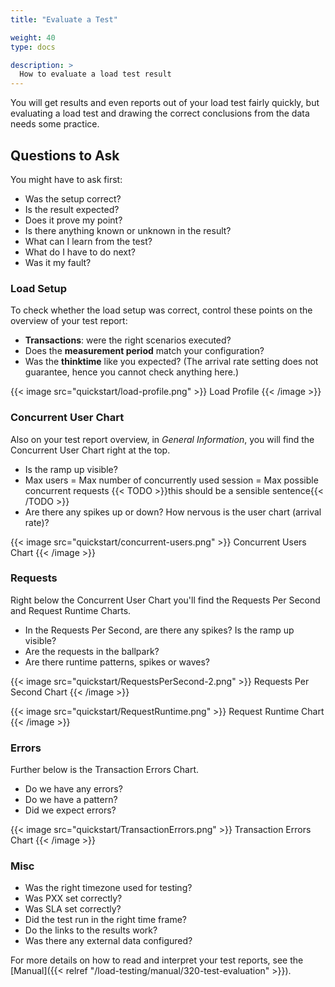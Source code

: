 ```yaml
---
title: "Evaluate a Test"

weight: 40
type: docs

description: >
  How to evaluate a load test result
---
```


You will get results and even reports out of your load test fairly quickly, but evaluating a load test and drawing the correct conclusions from the data needs some practice. 

## Questions to Ask

You might have to ask first:
- Was the setup correct?
- Is the result expected?
- Does it prove my point?
- Is there anything known or unknown in the result?
- What can I learn from the test?
- What do I have to do next?
- Was it my fault?

### Load Setup
To check whether the load setup was correct, control these points on the overview of your test report:
- **Transactions**: were the right scenarios executed?
- Does the **measurement period** match your configuration?
- Was the **thinktime** like you expected?
(The arrival rate setting does not guarantee, hence you cannot check anything here.)

{{< image src="quickstart/load-profile.png" >}}
Load Profile
{{< /image >}}

### Concurrent User Chart
Also on your test report overview, in *General Information*, you will find the Concurrent User Chart right at the top. 
- Is the ramp up visible?
- Max users = Max number of concurrently used session = Max possible concurrent requests {{< TODO >}}this should be a sensible sentence{{< /TODO >}}
- Are there any spikes up or down? How nervous is the user chart (arrival rate)? 

{{< image src="quickstart/concurrent-users.png" >}}
Concurrent Users Chart
{{< /image >}}

### Requests
Right below the Concurrent User Chart you'll find the Requests Per Second and Request Runtime Charts. 
- In the Requests Per Second, are there any spikes? Is the ramp up visible?
- Are the requests in the ballpark? 
- Are there runtime patterns, spikes or waves?

{{< image src="quickstart/RequestsPerSecond-2.png" >}}
Requests Per Second Chart
{{< /image >}}

{{< image src="quickstart/RequestRuntime.png" >}}
Request Runtime Chart
{{< /image >}}

### Errors
Further below is the Transaction Errors Chart.
- Do we have any errors?
- Do we have a pattern?
- Did we expect errors?

{{< image src="quickstart/TransactionErrors.png" >}}
Transaction Errors Chart
{{< /image >}}

### Misc
- Was the right timezone used for testing?
- Was PXX set correctly?
- Was SLA set correctly?
- Did the test run in the right time frame?
- Do the links to the results work?
- Was there any external data configured?

For more details on how to read and interpret your test reports, see the [Manual]({{< relref "/load-testing/manual/320-test-evaluation" >}}).





